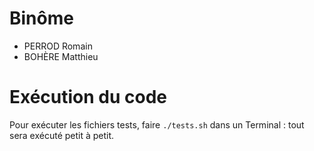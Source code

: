 # Binôme
- PERROD Romain
- BOHÈRE Matthieu

# Exécution du code

Pour exécuter les fichiers tests, faire `./tests.sh` dans un Terminal : tout sera exécuté petit à petit.